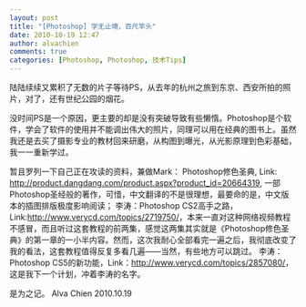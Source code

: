 ```yaml
---
layout: post
title: "[Photoshop] 学无止境，百尺竿头"
date: 2010-10-19 12:47
author: alvachien
comments: true
categories: [Photoshop, Photoshop, 技术Tips]
---
```

陆陆续续又累积了无数的片子等待PS，从去年的杭州之旅到东京、西安所拍的照片，对了，还有世纪公园的烟花。

没时间PS是一个原因，更主要的却是没有突破导致有些懒惰。Photoshop是个软件，学会了软件的使用并不能调出伟大的照片，同理可以用在经典的图书上。虽然我还是去买了摄影专业的教材回来研磨，从构图到曝光，从光影原理到色彩基础，我一一重新学过。

暂且罗列一下自己正在攻读的资料，兼做Mark：
Photoshop修色圣典, Link: <a href="http://product.dangdang.com/product.aspx?product_id=20664319">http://product.dangdang.com/product.aspx?product_id=20664319</a>, 一部Photoshop圣经般的著作，可惜，中文翻译的不是很理想，最要命的是，中文版本的插图排版极度影响阅读；
李涛：Photoshop CS2高手之路，Link:<a href="http://www.verycd.com/topics/2719750/">http://www.verycd.com/topics/2719750/</a>，本来一直对这种网络视频教程不感冒，而且听过这套教程的前两集，感觉这两集其实就是《Photoshop修色圣典》的第一章的一小半内容。然而，这次我耐心全部看完一遍之后，我彻底改变了我的看法，这套教程值得反复多看几遍——当然，有些地方可以跳过。
李涛：Photoshop CS5的新功能，Link：<a href="http://www.verycd.com/topics/2857080/">http://www.verycd.com/topics/2857080/</a>，这是我下一个计划，冲着李涛的名字。

是为之记。
Alva Chien
2010.10.19
